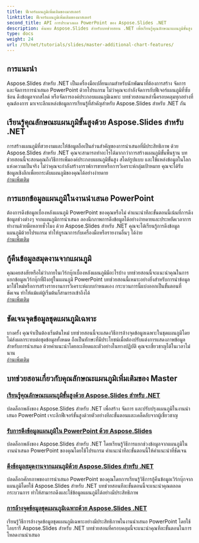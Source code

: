 ```yaml
---
title: ฟีเจอร์แผนภูมิเพิ่มเติมของมาสเตอร์
linktitle: ฟีเจอร์แผนภูมิเพิ่มเติมของมาสเตอร์
second_title: API การประมวลผล PowerPoint ของ Aspose.Slides .NET
description: ค้นพบ Aspose.Slides สำหรับบทช่วยสอน .NET เพื่อเรียนรู้คุณลักษณะแผนภูมิขั้นสูง ดึงข้อมูลแผนภูมิ และจัดการข้อมูลชุดในงานนำเสนอ PowerPoint
type: docs
weight: 24
url: /th/net/tutorials/slides/master-additional-chart-features/
---
```

## การแนะนำ

Aspose.Slides สำหรับ .NET เป็นเครื่องมือเปลี่ยนเกมสำหรับนักพัฒนาที่ต้องการสร้าง จัดการ และจัดการการนำเสนอ PowerPoint ด้วยโปรแกรม ไม่ว่าคุณจะกำลังจัดการกับฟีเจอร์แผนภูมิที่ซับซ้อน ดึงข้อมูลจากสไลด์ หรือจัดการองค์ประกอบแผนภูมิเฉพาะ บทช่วยสอนเหล่านี้ครอบคลุมทุกอย่างที่คุณต้องการ มาเจาะลึกแหล่งข้อมูลการเรียนรู้ที่สำคัญสำหรับ Aspose.Slides สำหรับ .NET กัน

## เรียนรู้คุณลักษณะแผนภูมิขั้นสูงด้วย Aspose.Slides สำหรับ .NET  
การสร้างแผนภูมิที่สวยงามและให้ข้อมูลถือเป็นส่วนสำคัญของการนำเสนอที่มีประสิทธิภาพ ด้วย Aspose.Slides สำหรับ .NET คุณจะสามารถทำอะไรได้มากกว่าการสร้างแผนภูมิขั้นพื้นฐาน บทช่วยสอนนี้จะสอนคุณถึงวิธีการเพิ่มองค์ประกอบแผนภูมิขั้นสูง สไตล์รูปแบบ และใช้แหล่งข้อมูลในโลกแห่งความเป็นจริง ไม่ว่าคุณจะกำลังสร้างกราฟการขายหรือการวิเคราะห์กลุ่มเป้าหมาย คุณจะได้รับข้อมูลเชิงลึกเพื่อยกระดับแผนภูมิของคุณได้อย่างง่ายดาย  
[อ่านเพิ่มเติม](./master-advanced-chart-features/)


## การแยกข้อมูลแผนภูมิในงานนำเสนอ PowerPoint  
ต้องการดึงข้อมูลเบื้องหลังแผนภูมิ PowerPoint ของคุณหรือไม่ คำแนะนำทีละขั้นตอนนี้เน้นที่การดึงข้อมูลช่วงต่างๆ จากแผนภูมิการนำเสนอ ลองนึกภาพการดึงข้อมูลได้อย่างง่ายดายและประหยัดเวลาการทำงานด้วยมือหลายชั่วโมง ด้วย Aspose.Slides สำหรับ .NET คุณจะได้เรียนรู้การดึงข้อมูลแผนภูมิด้วยโปรแกรม ทำให้บูรณาการกับเครื่องมือหรือรายงานอื่นๆ ได้ง่าย  
[อ่านเพิ่มเติม](./get-chart-data-extraction/)


## กู้คืนข้อมูลสมุดงานจากแผนภูมิ  
คุณเคยสงสัยหรือไม่ว่าภายในเวิร์กบุ๊กเบื้องหลังแผนภูมิมีอะไรบ้าง บทช่วยสอนนี้จะแนะนำคุณในการแยกข้อมูลเวิร์กบุ๊กที่ฝังอยู่ในแผนภูมิ PowerPoint บทช่วยสอนนี้เหมาะอย่างยิ่งสำหรับการนำข้อมูลมาใช้ใหม่หรือการสร้างรายงานการวิเคราะห์แบบกำหนดเอง กระบวนการนี้แบ่งออกเป็นขั้นตอนที่ชัดเจน ทำให้แม้แต่ผู้เริ่มต้นก็สามารถเข้าถึงได้  
[อ่านเพิ่มเติม](./extract-workbook-data-from-charts/)


## ชัดเจนจุดข้อมูลชุดแผนภูมิเฉพาะ  
บางครั้ง คุณจำเป็นต้องเริ่มต้นใหม่ บทช่วยสอนนี้จะแสดงวิธีการล้างจุดข้อมูลเฉพาะในชุดแผนภูมิโดยไม่ส่งผลกระทบต่อชุดข้อมูลทั้งหมด ถือเป็นทักษะที่มีประโยชน์เมื่อต้องปรับแต่งการแสดงภาพข้อมูลสำหรับการนำเสนอ ด้วยคำแนะนำโดยละเอียดและตัวอย่างในทางปฏิบัติ คุณจะเชี่ยวชาญได้ในเวลาไม่นาน  
[อ่านเพิ่มเติม](./clearing-specific-chart-series-data-points/)

## บทช่วยสอนเกี่ยวกับคุณลักษณะแผนภูมิเพิ่มเติมของ Master
### [เรียนรู้คุณลักษณะแผนภูมิขั้นสูงด้วย Aspose.Slides สำหรับ .NET](./master-advanced-chart-features/)
ปลดล็อกพลังของ Aspose.Slides สำหรับ .NET เพื่อสร้าง จัดการ และปรับปรุงแผนภูมิในงานนำเสนอ PowerPoint เจาะลึกฟีเจอร์ขั้นสูงด้วยตัวอย่างทีละขั้นตอนและเคล็ดลับจากผู้เชี่ยวชาญ
### [รับการดึงข้อมูลแผนภูมิใน PowerPoint ด้วย Aspose.Slides](./get-chart-data-extraction/)
ปลดล็อกพลังของ Aspose.Slides สำหรับ .NET โดยเรียนรู้วิธีการแยกช่วงข้อมูลจากแผนภูมิในงานนำเสนอ PowerPoint ของคุณโดยใช้โปรแกรม คำแนะนำทีละขั้นตอนนี้ให้คำแนะนำที่ชัดเจน
### [ดึงข้อมูลสมุดงานจากแผนภูมิด้วย Aspose.Slides สำหรับ .NET](./extract-workbook-data-from-charts/)
ปลดล็อกศักยภาพของการนำเสนอ PowerPoint ของคุณโดยการเรียนรู้วิธีการกู้คืนข้อมูลเวิร์กบุ๊กจากแผนภูมิโดยใช้ Aspose.Slides สำหรับ .NET บทช่วยสอนทีละขั้นตอนนี้จะแนะนำคุณตลอดกระบวนการ ทำให้สามารถดึงและใช้ข้อมูลแผนภูมิได้อย่างมีประสิทธิภาพ
### [การล้างจุดข้อมูลชุดแผนภูมิเฉพาะด้วย Aspose.Slides .NET](./clearing-specific-chart-series-data-points/)
เรียนรู้วิธีการล้างจุดข้อมูลชุดแผนภูมิเฉพาะอย่างมีประสิทธิภาพในงานนำเสนอ PowerPoint โดยใช้ไลบรารี Aspose.Slides สำหรับ .NET บทช่วยสอนที่ครอบคลุมนี้จะแนะนำคุณทีละขั้นตอนในการโหลดงานนำเสนอ